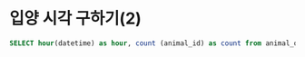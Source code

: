 # 입양 시각 구하기(2)



``` sql
SELECT hour(datetime) as hour, count (animal_id) as count from animal_outs group by hour order by hour;
```



